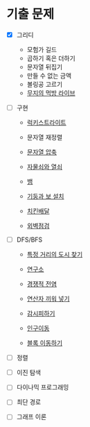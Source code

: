 # 기출 문제

 - [x] 그리디
   * 모험가 길드 
   * 곱하기 혹은 더하기
   * 문자열 뒤집기
   * 만들 수 없는 금액
   * 볼링공 고르기
   * [무지의 먹방 라이브](https://programmers.co.kr/learn/courses/30/lessons/42891)
   
   
   
 - [ ] 구현

   * [럭키스트라이트](https://www.acmicpc.net/problem/18406)

   * 문자열 재정렬

   * [문자열 압축](https://programmers.co.kr/learn/courses/30/lessons/60057)

   * [자물쇠와 열쇠](https://programmers.co.kr/learn/courses/30/lessons/60059)

   * [뱀](https://www.acmicpc.net/problem/3190)

   * [기둥과 보 설치](https://programmers.co.kr/learn/courses/30/lessons/60061)

   * [치킨배달](https://www.acmicpc.net/problem/15686)

   * [외벽점검](https://programmers.co.kr/learn/courses/30/lessons/60062)

     

 - [ ] DFS/BFS

   * [특정 거리의 도시 찾기](https://www.acmicpc.net/problem/18352)
   * [연구소](https://www.acmicpc.net/problem/14502)

   * [경쟁적 전염](https://www.acmicpc.net/problem/18405)
   * [연산자 끼워 넣기](https://www.acmicpc.net/problem/14888)

   * [감시피하기](https://www.acmicpc.net/problem/18428)
   * [인구이동](https://www.acmicpc.net/problem/16234)
   * [블록 이동하기](https://programmers.co.kr/learn/courses/30/lessons/60063)

 - [ ] 정렬

 - [ ] 이진 탐색

 - [ ] 다이나믹 프로그래밍

 - [ ] 최단 경로

 - [ ] 그래프 이론